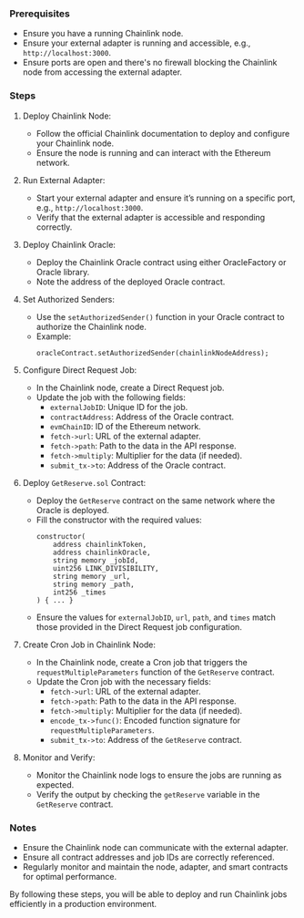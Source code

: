 ### Prerequisites

- Ensure you have a running Chainlink node.
- Ensure your external adapter is running and accessible, e.g., `http://localhost:3000`.
- Ensure ports are open and there's no firewall blocking the Chainlink node from accessing the external adapter.

### Steps

1. Deploy Chainlink Node:

   - Follow the official Chainlink documentation to deploy and configure your Chainlink node.
   - Ensure the node is running and can interact with the Ethereum network.

2. Run External Adapter:

   - Start your external adapter and ensure it’s running on a specific port, e.g., `http://localhost:3000`.
   - Verify that the external adapter is accessible and responding correctly.

3. Deploy Chainlink Oracle:

   - Deploy the Chainlink Oracle contract using either OracleFactory or Oracle library.
   - Note the address of the deployed Oracle contract.

4. Set Authorized Senders:

   - Use the `setAuthorizedSender()` function in your Oracle contract to authorize the Chainlink node.
   - Example:
     ```solidity
     oracleContract.setAuthorizedSender(chainlinkNodeAddress);
     ```

5. Configure Direct Request Job:

   - In the Chainlink node, create a Direct Request job.
   - Update the job with the following fields:
     - `externalJobID`: Unique ID for the job.
     - `contractAddress`: Address of the Oracle contract.
     - `evmChainID`: ID of the Ethereum network.
     - `fetch->url`: URL of the external adapter.
     - `fetch->path`: Path to the data in the API response.
     - `fetch->multiply`: Multiplier for the data (if needed).
     - `submit_tx->to`: Address of the Oracle contract.

6. Deploy `GetReserve.sol` Contract:

   - Deploy the `GetReserve` contract on the same network where the Oracle is deployed.
   - Fill the constructor with the required values:
     ```solidity
     constructor(
         address chainlinkToken,
         address chainlinkOracle,
         string memory _jobId,
         uint256 LINK_DIVISIBILITY,
         string memory _url,
         string memory _path,
         int256 _times
     ) { ... }
     ```
   - Ensure the values for `externalJobID`, `url`, `path`, and `times` match those provided in the Direct Request job configuration.

7. Create Cron Job in Chainlink Node:

   - In the Chainlink node, create a Cron job that triggers the `requestMultipleParameters` function of the `GetReserve` contract.
   - Update the Cron job with the necessary fields:
     - `fetch->url`: URL of the external adapter.
     - `fetch->path`: Path to the data in the API response.
     - `fetch->multiply`: Multiplier for the data (if needed).
     - `encode_tx->func()`: Encoded function signature for `requestMultipleParameters`.
     - `submit_tx->to`: Address of the `GetReserve` contract.

8. Monitor and Verify:
   - Monitor the Chainlink node logs to ensure the jobs are running as expected.
   - Verify the output by checking the `getReserve` variable in the `GetReserve` contract.

### Notes

- Ensure the Chainlink node can communicate with the external adapter.
- Ensure all contract addresses and job IDs are correctly referenced.
- Regularly monitor and maintain the node, adapter, and smart contracts for optimal performance.

By following these steps, you will be able to deploy and run Chainlink jobs efficiently in a production environment.
